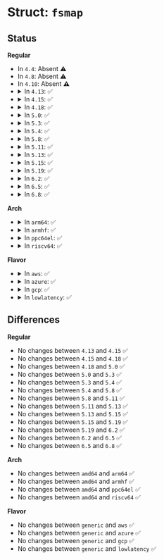 # Struct: <code>fsmap</code>

## Status
<b>Regular</b>
<ul>
<li>
In <code>4.4</code>: Absent ⚠️
</li>
<li>
In <code>4.8</code>: Absent ⚠️
</li>
<li>
In <code>4.10</code>: Absent ⚠️
</li>
<li>
<details>
<summary>In <code>4.13</code>: ✅</summary>

```c
struct fsmap {
    __u32 fmr_device;
    __u32 fmr_flags;
    __u64 fmr_physical;
    __u64 fmr_owner;
    __u64 fmr_offset;
    __u64 fmr_length;
    __u64 fmr_reserved[3];
};
```
</details>
</li>
<li>
<details>
<summary>In <code>4.15</code>: ✅</summary>

```c
struct fsmap {
    __u32 fmr_device;
    __u32 fmr_flags;
    __u64 fmr_physical;
    __u64 fmr_owner;
    __u64 fmr_offset;
    __u64 fmr_length;
    __u64 fmr_reserved[3];
};
```
</details>
</li>
<li>
<details>
<summary>In <code>4.18</code>: ✅</summary>

```c
struct fsmap {
    __u32 fmr_device;
    __u32 fmr_flags;
    __u64 fmr_physical;
    __u64 fmr_owner;
    __u64 fmr_offset;
    __u64 fmr_length;
    __u64 fmr_reserved[3];
};
```
</details>
</li>
<li>
<details>
<summary>In <code>5.0</code>: ✅</summary>

```c
struct fsmap {
    __u32 fmr_device;
    __u32 fmr_flags;
    __u64 fmr_physical;
    __u64 fmr_owner;
    __u64 fmr_offset;
    __u64 fmr_length;
    __u64 fmr_reserved[3];
};
```
</details>
</li>
<li>
<details>
<summary>In <code>5.3</code>: ✅</summary>

```c
struct fsmap {
    __u32 fmr_device;
    __u32 fmr_flags;
    __u64 fmr_physical;
    __u64 fmr_owner;
    __u64 fmr_offset;
    __u64 fmr_length;
    __u64 fmr_reserved[3];
};
```
</details>
</li>
<li>
<details>
<summary>In <code>5.4</code>: ✅</summary>

```c
struct fsmap {
    __u32 fmr_device;
    __u32 fmr_flags;
    __u64 fmr_physical;
    __u64 fmr_owner;
    __u64 fmr_offset;
    __u64 fmr_length;
    __u64 fmr_reserved[3];
};
```
</details>
</li>
<li>
<details>
<summary>In <code>5.8</code>: ✅</summary>

```c
struct fsmap {
    __u32 fmr_device;
    __u32 fmr_flags;
    __u64 fmr_physical;
    __u64 fmr_owner;
    __u64 fmr_offset;
    __u64 fmr_length;
    __u64 fmr_reserved[3];
};
```
</details>
</li>
<li>
<details>
<summary>In <code>5.11</code>: ✅</summary>

```c
struct fsmap {
    __u32 fmr_device;
    __u32 fmr_flags;
    __u64 fmr_physical;
    __u64 fmr_owner;
    __u64 fmr_offset;
    __u64 fmr_length;
    __u64 fmr_reserved[3];
};
```
</details>
</li>
<li>
<details>
<summary>In <code>5.13</code>: ✅</summary>

```c
struct fsmap {
    __u32 fmr_device;
    __u32 fmr_flags;
    __u64 fmr_physical;
    __u64 fmr_owner;
    __u64 fmr_offset;
    __u64 fmr_length;
    __u64 fmr_reserved[3];
};
```
</details>
</li>
<li>
<details>
<summary>In <code>5.15</code>: ✅</summary>

```c
struct fsmap {
    __u32 fmr_device;
    __u32 fmr_flags;
    __u64 fmr_physical;
    __u64 fmr_owner;
    __u64 fmr_offset;
    __u64 fmr_length;
    __u64 fmr_reserved[3];
};
```
</details>
</li>
<li>
<details>
<summary>In <code>5.19</code>: ✅</summary>

```c
struct fsmap {
    __u32 fmr_device;
    __u32 fmr_flags;
    __u64 fmr_physical;
    __u64 fmr_owner;
    __u64 fmr_offset;
    __u64 fmr_length;
    __u64 fmr_reserved[3];
};
```
</details>
</li>
<li>
<details>
<summary>In <code>6.2</code>: ✅</summary>

```c
struct fsmap {
    __u32 fmr_device;
    __u32 fmr_flags;
    __u64 fmr_physical;
    __u64 fmr_owner;
    __u64 fmr_offset;
    __u64 fmr_length;
    __u64 fmr_reserved[3];
};
```
</details>
</li>
<li>
<details>
<summary>In <code>6.5</code>: ✅</summary>

```c
struct fsmap {
    __u32 fmr_device;
    __u32 fmr_flags;
    __u64 fmr_physical;
    __u64 fmr_owner;
    __u64 fmr_offset;
    __u64 fmr_length;
    __u64 fmr_reserved[3];
};
```
</details>
</li>
<li>
<details>
<summary>In <code>6.8</code>: ✅</summary>

```c
struct fsmap {
    __u32 fmr_device;
    __u32 fmr_flags;
    __u64 fmr_physical;
    __u64 fmr_owner;
    __u64 fmr_offset;
    __u64 fmr_length;
    __u64 fmr_reserved[3];
};
```
</details>
</li>
</ul>
<b>Arch</b>
<ul>
<li>
<details>
<summary>In <code>arm64</code>: ✅</summary>

```c
struct fsmap {
    __u32 fmr_device;
    __u32 fmr_flags;
    __u64 fmr_physical;
    __u64 fmr_owner;
    __u64 fmr_offset;
    __u64 fmr_length;
    __u64 fmr_reserved[3];
};
```
</details>
</li>
<li>
<details>
<summary>In <code>armhf</code>: ✅</summary>

```c
struct fsmap {
    __u32 fmr_device;
    __u32 fmr_flags;
    __u64 fmr_physical;
    __u64 fmr_owner;
    __u64 fmr_offset;
    __u64 fmr_length;
    __u64 fmr_reserved[3];
};
```
</details>
</li>
<li>
<details>
<summary>In <code>ppc64el</code>: ✅</summary>

```c
struct fsmap {
    __u32 fmr_device;
    __u32 fmr_flags;
    __u64 fmr_physical;
    __u64 fmr_owner;
    __u64 fmr_offset;
    __u64 fmr_length;
    __u64 fmr_reserved[3];
};
```
</details>
</li>
<li>
<details>
<summary>In <code>riscv64</code>: ✅</summary>

```c
struct fsmap {
    __u32 fmr_device;
    __u32 fmr_flags;
    __u64 fmr_physical;
    __u64 fmr_owner;
    __u64 fmr_offset;
    __u64 fmr_length;
    __u64 fmr_reserved[3];
};
```
</details>
</li>
</ul>
<b>Flavor</b>
<ul>
<li>
<details>
<summary>In <code>aws</code>: ✅</summary>

```c
struct fsmap {
    __u32 fmr_device;
    __u32 fmr_flags;
    __u64 fmr_physical;
    __u64 fmr_owner;
    __u64 fmr_offset;
    __u64 fmr_length;
    __u64 fmr_reserved[3];
};
```
</details>
</li>
<li>
<details>
<summary>In <code>azure</code>: ✅</summary>

```c
struct fsmap {
    __u32 fmr_device;
    __u32 fmr_flags;
    __u64 fmr_physical;
    __u64 fmr_owner;
    __u64 fmr_offset;
    __u64 fmr_length;
    __u64 fmr_reserved[3];
};
```
</details>
</li>
<li>
<details>
<summary>In <code>gcp</code>: ✅</summary>

```c
struct fsmap {
    __u32 fmr_device;
    __u32 fmr_flags;
    __u64 fmr_physical;
    __u64 fmr_owner;
    __u64 fmr_offset;
    __u64 fmr_length;
    __u64 fmr_reserved[3];
};
```
</details>
</li>
<li>
<details>
<summary>In <code>lowlatency</code>: ✅</summary>

```c
struct fsmap {
    __u32 fmr_device;
    __u32 fmr_flags;
    __u64 fmr_physical;
    __u64 fmr_owner;
    __u64 fmr_offset;
    __u64 fmr_length;
    __u64 fmr_reserved[3];
};
```
</details>
</li>
</ul>

## Differences
<b>Regular</b>
<ul>
<li>
No changes between <code>4.13</code> and <code>4.15</code> ✅
</li>
<li>
No changes between <code>4.15</code> and <code>4.18</code> ✅
</li>
<li>
No changes between <code>4.18</code> and <code>5.0</code> ✅
</li>
<li>
No changes between <code>5.0</code> and <code>5.3</code> ✅
</li>
<li>
No changes between <code>5.3</code> and <code>5.4</code> ✅
</li>
<li>
No changes between <code>5.4</code> and <code>5.8</code> ✅
</li>
<li>
No changes between <code>5.8</code> and <code>5.11</code> ✅
</li>
<li>
No changes between <code>5.11</code> and <code>5.13</code> ✅
</li>
<li>
No changes between <code>5.13</code> and <code>5.15</code> ✅
</li>
<li>
No changes between <code>5.15</code> and <code>5.19</code> ✅
</li>
<li>
No changes between <code>5.19</code> and <code>6.2</code> ✅
</li>
<li>
No changes between <code>6.2</code> and <code>6.5</code> ✅
</li>
<li>
No changes between <code>6.5</code> and <code>6.8</code> ✅
</li>
</ul>
<b>Arch</b>
<ul>
<li>
No changes between <code>amd64</code> and <code>arm64</code> ✅
</li>
<li>
No changes between <code>amd64</code> and <code>armhf</code> ✅
</li>
<li>
No changes between <code>amd64</code> and <code>ppc64el</code> ✅
</li>
<li>
No changes between <code>amd64</code> and <code>riscv64</code> ✅
</li>
</ul>
<b>Flavor</b>
<ul>
<li>
No changes between <code>generic</code> and <code>aws</code> ✅
</li>
<li>
No changes between <code>generic</code> and <code>azure</code> ✅
</li>
<li>
No changes between <code>generic</code> and <code>gcp</code> ✅
</li>
<li>
No changes between <code>generic</code> and <code>lowlatency</code> ✅
</li>
</ul>
